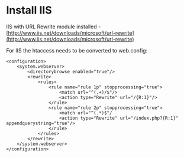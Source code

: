 # Install IIS

IIS with URL Rewrite module installed - [http://www.iis.net/downloads/microsoft/url-rewrite](http://www.iis.net/downloads/microsoft/url-rewrite)

For IIS the htaccess needs to be converted to web.config:

````
<configuration>
    <system.webserver>
        <directorybrowse enabled="true"/>
	    <rewrite>
	    	<rules>
	    		<rule name="rule 1p" stopprocessing="true">
					<match url="^(.+)/$"/>
					<action type="Rewrite" url="/{R:1}"/>
				</rule>
				<rule name="rule 2p" stopprocessing="true">
					<match url="^(.*)$"/
					<action type="Rewrite" url="/index.php?{R:1}" appendquerystring="true"/>
				</rule>
			</rules>
		</rewrite>
	</system.webserver>
</configuration>
````
